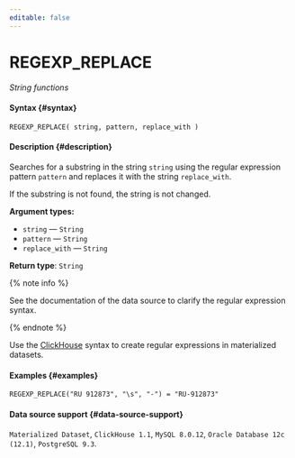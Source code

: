 ```yaml
---
editable: false
---
```


# REGEXP_REPLACE

_String functions_

#### Syntax {#syntax}


```
REGEXP_REPLACE( string, pattern, replace_with )
```

#### Description {#description}
Searches for a substring in the string `string` using the regular expression pattern `pattern` and replaces it with the string `replace_with`.

If the substring is not found, the string is not changed.

**Argument types:**
- `string` — `String`
- `pattern` — `String`
- `replace_with` — `String`


**Return type**: `String`

{% note info %}

See the documentation of the data source to clarify the regular expression syntax.

{% endnote %}

Use the [ClickHouse](https://github.com/google/re2/wiki/Syntax) syntax to create regular expressions in materialized datasets.



#### Examples {#examples}

```
REGEXP_REPLACE("RU 912873", "\s", "-") = "RU-912873"
```


#### Data source support {#data-source-support}

`Materialized Dataset`, `ClickHouse 1.1`, `MySQL 8.0.12`, `Oracle Database 12c (12.1)`, `PostgreSQL 9.3`.
